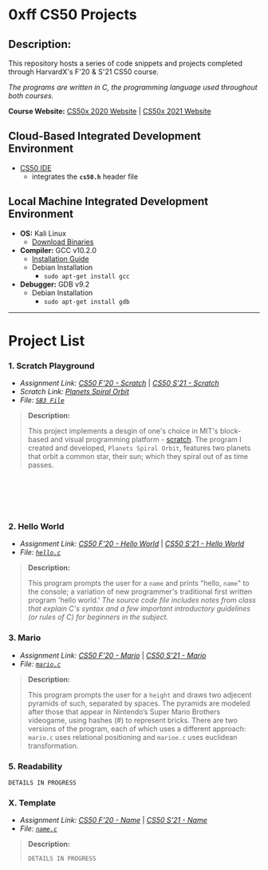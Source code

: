 # **0xff CS50 Projects**

## Description:
This repository hosts a series of code snippets and projects completed through HarvardX's F'20 & S'21 CS50 course.

*The programs are written in C, the programming language used throughout both courses.*

**Course Website:** [CS50x 2020 Website](https://cs50.harvard.edu/x/2020/) | [CS50x 2021 Website](https://cs50.harvard.edu/x/2021/)

## Cloud-Based Integrated Development Environment
* [CS50 IDE](https://ide.cs50.io/)
    * integrates the **`cs50.h`** header file

## Local Machine Integrated Development Environment
* **OS:** Kali Linux
    * [Download Binaries](https://cdimage.kali.org/)
* **Compiler:** GCC v10.2.0
    * [Installation Guide](https://gcc.gnu.org/install/)
    * Debian Installation
         * `sudo apt-get install gcc`
* **Debugger:** GDB v9.2
    * Debian Installation
         * `sudo apt-get install gdb`
------------------------------------

# **Project List**
### **1. Scratch Playground**
* *Assignment Link: [CS50 F'20 - Scratch](https://cs50.harvard.edu/x/2020/psets/0/scratch/)* | *[CS50 S'21 - Scratch](https://cs50.harvard.edu/x/2021/)*
* *Scratch Link: [Planets Spiral Orbit](https://scratch.mit.edu/projects/451801134)*
* *File: [`SB3 File`](Projects/1.%20Scratch%20Playground/Planets%20Spiral%20Orbit.sb3)*
> **Description:**
>
> This project implements a desgin of one's choice in MIT's block-based and visual programming platform - [scratch](https://scratch.mit.edu). The program I created and developed, `Planets Spiral Orbit`, features two planets that orbit a common star, their sun; which they spiral out of as time passes.

<br/><br/><br/><br/>

### **2. Hello World**
* *Assignment Link: [CS50 F'20 - Hello World](https://cs50.harvard.edu/x/2020/psets/1/hello/)* | *[CS50 S'21 - Hello World](https://cs50.harvard.edu/x/2021/psets/1/hello/)*
* *File: [`hello.c`](Projects/2.%20Hello%20World/hello.c)*
> **Description:**
>
> This program prompts the user for a `name` and prints "hello, `name`" to the console; a variation of new programmer's traditional first written program 'hello world.' *The source code file includes notes from class that explain C's syntax and a few important introductory guidelines (or rules of C) for beginners in the subject.*



### **3. Mario**
* *Assignment Link: [CS50 F'20 - Mario](https://cs50.harvard.edu/x/2020/psets/1/mario/more/)* | *[CS50 S'21 - Mario](https://cs50.harvard.edu/x/2021/psets/1/mario/more/)*
* *File: [`mario.c`](Projects/3.%20Mario/mario.c)*
> **Description:**
>
> This program prompts the user for a `height` and draws two adjecent pyramids of such, separated by spaces. The pyramids are modeled after those that appear in Nintendo’s Super Mario Brothers videogame, using hashes (#) to represent bricks. There are two versions of the program, each of which uses a different approach: `mario.c` uses relational positioning and `marioe.c` uses euclidean transformation.


### **5. Readability**
`DETAILS IN PROGRESS`


### **X. Template**
* *Assignment Link: [CS50 F'20 - Name](https://linkfa20)* | *[CS50 S'21 - Name](https://linksp21)*
* *File: [`name.c`](Projects/X.%20Template/name.c)*
> **Description:**
>
> `DETAILS IN PROGRESS`
